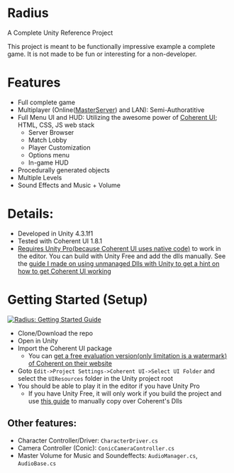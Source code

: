 # Radius

A Complete Unity Reference Project 

This project is meant to be functionally impressive example a complete game. It is not made to be fun or interesting for a non-developer.

# Features
 - Full complete game
 - Multiplayer (Online([MasterServer](https://docs.unity3d.com/Documentation/ScriptReference/MasterServer.html)) and LAN): Semi-Authoratitive
 - Full Menu UI and HUD: Utilizing the awesome power of [Coherent UI](http://coherent-labs.com/); HTML, CSS, JS web stack
 	 - Server Browser
 	 - Match Lobby
 	 - Player Customization
	 - Options menu
	 - In-game HUD
 - Procedurally generated objects
 - Multiple Levels
 - Sound Effects and Music + Volume


# Details:
 - Developed in Unity 4.3.1f1
 - Tested with Coherent UI 1.8.1
 - [Requires Unity Pro(because Coherent UI uses native code)](http://docs.unity3d.com/Documentation/Manual/Plugins.html) to work in the editor. You can build with Unity Free and add the dlls manually. See the [guide I made on using unmanaged Dlls with Unity to get a hint on how to get Coherent UI working](http://ericeastwood.com/blog/17/unity-and-dlls-c-managed-and-c-unmanaged)

# Getting Started (Setup)

[![Radius: Getting Started Guide](http://i.imgur.com/Qz3Msr2.png)](http://www.youtube.com/watch?v=ehRKmvcdxFg)

 - Clone/Download the repo
 - Open in Unity
 - Import the Coherent UI package
 	 - You can [get a free evaluation version(only limitation is a watermark) of Coherent on their website](http://coherent-labs.com/)
 - Goto `Edit->Project Settings->Coherent UI->Select UI Folder` and select the `UIResources` folder in the Unity project root
 - You should be able to play it in the editor if you have Unity Pro
	 - If you have Unity Free, it will only work if you build the project and use [this guide](http://ericeastwood.com/blog/17/unity-and-dlls-c-managed-and-c-unmanaged) to manually copy over Coherent's Dlls



## Other features:

 - Character Controller/Driver: `CharacterDriver.cs`
 - Camera Controller (Conic): `ConicCameraController.cs`
 - Master Volume for Music and Soundeffects: `AudioManager.cs`, `AudioBase.cs`
